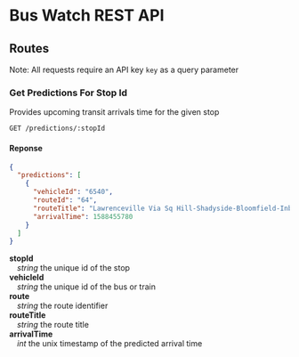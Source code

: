 # Bus Watch REST API

## Routes

Note: All requests require an API key `key` as a query parameter

### Get Predictions For Stop Id

Provides upcoming transit arrivals time for the given stop

```
GET /predictions/:stopId
```

#### Reponse
```json
{
  "predictions": [
    {
      "vehicleId": "6540",
      "routeId": "64",
      "routeTitle": "Lawrenceville Via Sq Hill-Shadyside-Bloomfield-Inbound",
      "arrivalTime": 1588455780
    }
  ]
}
```

**stopId**<br>
&ensp;&ensp;*string* the unique id of the stop<br>
**vehicleId**<br>
&ensp;&ensp;*string* the unique id of the bus or train<br>
**route**<br>
&ensp;&ensp;*string* the route identifier<br>
**routeTitle**<br>
&ensp;&ensp;*string* the route title<br>
**arrivalTime**<br>
&ensp;&ensp;*int* the unix timestamp of the predicted arrival time<br>
